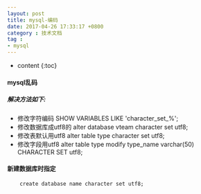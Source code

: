```yaml
---
layout: post
title: mysql-编码
date: 2017-04-26 17:33:17 +0800
category : 技术文档
tag :
- mysql
---
```

* content
{:toc}


#### mysql乱码
##### 解决方法如下:

- 修改字符编码
        SHOW VARIABLES LIKE 'character_set_%';
- 修改数据库成utf8的
        alter database vteam character set utf8;
- 修改表默认用utf8
        alter table type character set utf8;
- 修改字段用utf8
        alter table type modify type_name varchar(50) CHARACTER SET utf8;

#### 新建数据库时指定
        create database name character set utf8;